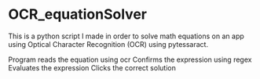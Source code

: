 # OCR_equationSolver

This is a python script I made in order to solve math equations on an app using Optical Character Recognition (OCR) using pytessaract.

Program reads the equation using ocr
Confirms the expression using regex
Evaluates the expression 
Clicks the correct solution
